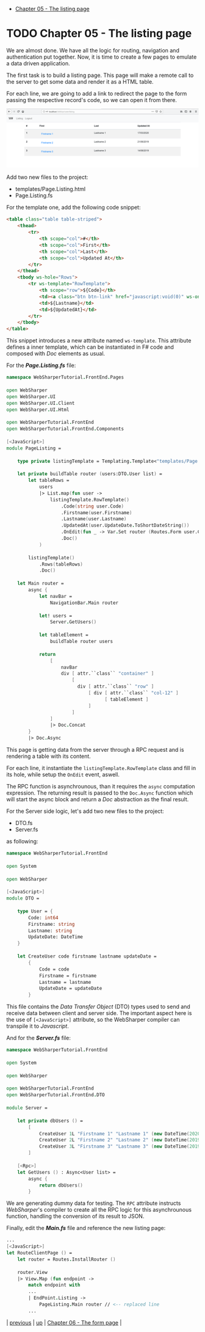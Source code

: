 - [Chapter 05 - The listing page](#sec-1)

# TODO Chapter 05 - The listing page<a id="sec-1"></a>

We are almost done. We have all the logic for routing, navigation and authentication put together. Now, it is time to create a few pages to emulate a data driven application.

The first task is to build a listing page. This page will make a remote call to the server to get some data and render it as a HTML table.

For each line, we are going to add a link to redirect the page to the form passing the respective record's code, so we can open it from there.

![img](./images/cookbook-chapter-05-image-01.png "The listing page")

Add two new files to the project:

-   templates/Page.Listing.html
-   Page.Listing.fs

For the template one, add the following code snippet:

```html
<table class="table table-striped">
    <thead>
        <tr>
            <th scope="col">#</th>
            <th scope="col">First</th>
            <th scope="col">Last</th>
            <th scope="col">Updated At</th>
        </tr>
    </thead>
    <tbody ws-hole="Rows">
        <tr ws-template="RowTemplate">
            <th scope="row">${Code}</th>
            <td><a class="btn btn-link" href="javascript:void(0)" ws-onclick="OnEdit">${Firstname}</a></td>
            <td>${Lastname}</td>
            <td>${UpdatedAt}</td>
        </tr>
    </tbody>
</table>

```

This snippet introduces a new attribute named `ws-template`. This attribute defines a inner template, which can be instantiated in F# code and composed with *Doc* elements as usual.

For the ***Page.Listing.fs*** file:

```fsharp
namespace WebSharperTutorial.FrontEnd.Pages

open WebSharper
open WebSharper.UI
open WebSharper.UI.Client
open WebSharper.UI.Html

open WebSharperTutorial.FrontEnd
open WebSharperTutorial.FrontEnd.Components

[<JavaScript>]
module PageListing =

    type private listingTemplate = Templating.Template<"templates/Page.Listing.html">

    let private buildTable router (users:DTO.User list) =
        let tableRows =
            users
            |> List.map(fun user ->
                listingTemplate.RowTemplate()
                    .Code(string user.Code)
                    .Firstname(user.Firstname)
                    .Lastname(user.Lastname)
                    .UpdatedAt(user.UpdateDate.ToShortDateString())
                    .OnEdit(fun _ -> Var.Set router (Routes.Form user.Code))
                    .Doc()
            )

        listingTemplate()
            .Rows(tableRows)
            .Doc()

    let Main router =
        async {
            let navBar =
                NavigationBar.Main router

            let! users =
                Server.GetUsers()

            let tableElement =
                buildTable router users

            return
                [
                    navBar
                    div [ attr.``class`` "container" ]
                        [
                          div [ attr.``class`` "row" ]
                              [ div [ attr.``class`` "col-12" ]
                                    [ tableElement ]
                              ]
                        ]
                ]
                |> Doc.Concat
        }
        |> Doc.Async
```

This page is getting data from the server through a RPC request and is rendering a table with its content.

For each line, it instantiate the `listingTemplate.RowTemplate` class and fill in its hole, while setup the `OnEdit` event, aswell.

The RPC function is asynchrounous, than it requires the `async` computation expression. The returning result is passed to the `Doc.Async` function which will start the async block and return a *Doc* abstraction as the final result.

For the Server side logic, let's add two new files to the project:

-   DTO.fs
-   Server.fs

as following:

```fsharp
namespace WebSharperTutorial.FrontEnd

open System

open WebSharper

[<JavaScript>]
module DTO =

    type User = {
        Code: int64
        Firstname: string
        Lastname: string
        UpdateDate: DateTime
    }

    let CreateUser code firstname lastname updateDate =
        {
            Code = code
            Firstname = firstname
            Lastname = lastname
            UpdateDate = updateDate
        }

```

This file contains the *Data Transfer Object* (DTO) types used to send and receive data between client and server side. The important aspect here is the use of `[<JavaScript>]` attribute, so the WebSharper compiler can transpile it to *Javascript*.

And for the ***Server.fs*** file:

```fsharp
namespace WebSharperTutorial.FrontEnd

open System

open WebSharper

open WebSharperTutorial.FrontEnd
open WebSharperTutorial.FrontEnd.DTO

module Server =

    let private dbUsers () =
        [
            CreateUser 1L "Firstname 1" "Lastname 1" (new DateTime(2020,3,17))
            CreateUser 2L "Firstname 2" "Lastname 2" (new DateTime(2019,6,21))
            CreateUser 3L "Firstname 3" "Lastname 3" (new DateTime(2019,8,14))
        ]

    [<Rpc>]
    let GetUsers () : Async<User list> =
        async {
            return dbUsers()
        }

```

We are generating dummy data for testing. The `RPC` attribute instructs *WebSharper*'s compiler to create all the RPC logic for this asynchrounous function, handling the conversion of its result to JSON.

Finally, edit the ***Main.fs*** file and reference the new listing page:

```fsharp
...
[<JavaScript>]
let RouteClientPage () =
    let router = Routes.InstallRouter ()

    router.View
    |> View.Map (fun endpoint ->
        match endpoint with
        ...
        | EndPoint.Listing ->
            PageListing.Main router // <-- replaced line
        ...
```

| [previous](./cookbook-chapter-04.md) | [up](../README.md) | [Chapter 06 - The form page](./cookbook-chapter-06.md) |
